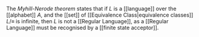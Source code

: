 The _Myhill-Nerode theorem_ states that if $L$ is a [[language]]  over the [[alphabet]] $A$, and the [[set]] of [[Equivalence Class|equivalence classes]] $L/\equiv$ is infinite, then $L$ is not a [[Regular Language]], as a [[Regular Language]] must be recognised by a [[finite state acceptor]].

